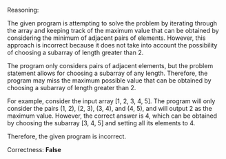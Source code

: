 Reasoning:

The given program is attempting to solve the problem by iterating through the array and keeping track of the maximum value that can be obtained by considering the minimum of adjacent pairs of elements. However, this approach is incorrect because it does not take into account the possibility of choosing a subarray of length greater than 2.

The program only considers pairs of adjacent elements, but the problem statement allows for choosing a subarray of any length. Therefore, the program may miss the maximum possible value that can be obtained by choosing a subarray of length greater than 2.

For example, consider the input array [1, 2, 3, 4, 5]. The program will only consider the pairs (1, 2), (2, 3), (3, 4), and (4, 5), and will output 2 as the maximum value. However, the correct answer is 4, which can be obtained by choosing the subarray [3, 4, 5] and setting all its elements to 4.

Therefore, the given program is incorrect.

Correctness: **False**
